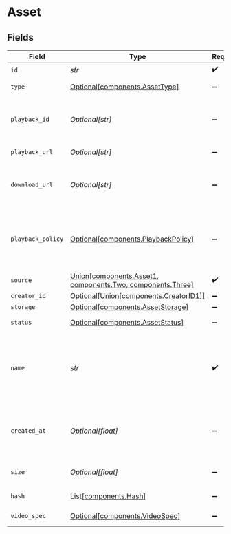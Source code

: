 # Asset


## Fields

| Field                                                                                           | Type                                                                                            | Required                                                                                        | Description                                                                                     | Example                                                                                         |
| ----------------------------------------------------------------------------------------------- | ----------------------------------------------------------------------------------------------- | ----------------------------------------------------------------------------------------------- | ----------------------------------------------------------------------------------------------- | ----------------------------------------------------------------------------------------------- |
| `id`                                                                                            | *str*                                                                                           | :heavy_check_mark:                                                                              | N/A                                                                                             | 09F8B46C-61A0-4254-9875-F71F4C605BC7                                                            |
| `type`                                                                                          | [Optional[components.AssetType]](../../models/components/assettype.md)                          | :heavy_minus_sign:                                                                              | Type of the asset.                                                                              | video                                                                                           |
| `playback_id`                                                                                   | *Optional[str]*                                                                                 | :heavy_minus_sign:                                                                              | Used to form playback URL and storage folder                                                    | eaw4nk06ts2d0mzb                                                                                |
| `playback_url`                                                                                  | *Optional[str]*                                                                                 | :heavy_minus_sign:                                                                              | URL for HLS playback                                                                            | https://livepeercdn.com/asset/ea03f37e-f861-4cdd-b495-0e60b6d753ad/index.m3u8                   |
| `download_url`                                                                                  | *Optional[str]*                                                                                 | :heavy_minus_sign:                                                                              | URL to manually download the asset if desired                                                   | https://livepeercdn.com/asset/eaw4nk06ts2d0mzb/video                                            |
| `playback_policy`                                                                               | [Optional[components.PlaybackPolicy]](../../models/components/playbackpolicy.md)                | :heavy_minus_sign:                                                                              | Whether the playback policy for a asset or stream is public or signed                           |                                                                                                 |
| `source`                                                                                        | [Union[components.Asset1, components.Two, components.Three]](../../models/components/source.md) | :heavy_check_mark:                                                                              | N/A                                                                                             |                                                                                                 |
| `creator_id`                                                                                    | [Optional[Union[components.CreatorID1]]](../../models/components/creatorid.md)                  | :heavy_minus_sign:                                                                              | N/A                                                                                             |                                                                                                 |
| `storage`                                                                                       | [Optional[components.AssetStorage]](../../models/components/assetstorage.md)                    | :heavy_minus_sign:                                                                              | N/A                                                                                             |                                                                                                 |
| `status`                                                                                        | [Optional[components.AssetStatus]](../../models/components/assetstatus.md)                      | :heavy_minus_sign:                                                                              | Status of the asset                                                                             |                                                                                                 |
| `name`                                                                                          | *str*                                                                                           | :heavy_check_mark:                                                                              | Name of the asset. This is not necessarily the filename, can be a<br/>custom name or title<br/> | filename.mp4                                                                                    |
| `created_at`                                                                                    | *Optional[float]*                                                                               | :heavy_minus_sign:                                                                              | Timestamp (in milliseconds) at which asset was created                                          | 1587667174725                                                                                   |
| `size`                                                                                          | *Optional[float]*                                                                               | :heavy_minus_sign:                                                                              | Size of the asset in bytes                                                                      | 84934509                                                                                        |
| `hash`                                                                                          | List[[components.Hash](../../models/components/hash.md)]                                        | :heavy_minus_sign:                                                                              | Hash of the asset                                                                               |                                                                                                 |
| `video_spec`                                                                                    | [Optional[components.VideoSpec]](../../models/components/videospec.md)                          | :heavy_minus_sign:                                                                              | Video metadata                                                                                  |                                                                                                 |